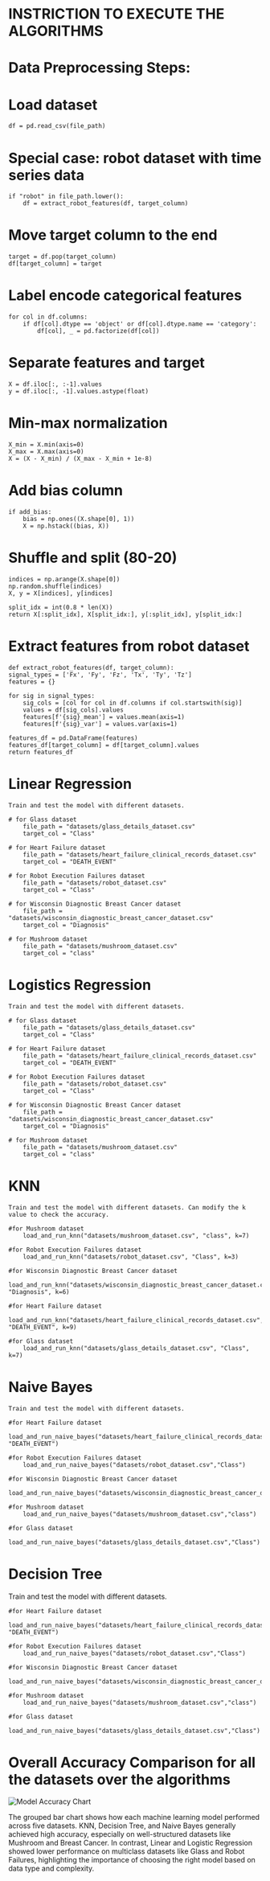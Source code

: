 # INSTRICTION TO EXECUTE THE ALGORITHMS 

# Data Preprocessing Steps:

# Load dataset
    df = pd.read_csv(file_path)

# Special case: robot dataset with time series data
    if "robot" in file_path.lower():
        df = extract_robot_features(df, target_column)
    

# Move target column to the end
    target = df.pop(target_column)
    df[target_column] = target

# Label encode categorical features
    for col in df.columns:
        if df[col].dtype == 'object' or df[col].dtype.name == 'category':
            df[col], _ = pd.factorize(df[col])

# Separate features and target
    X = df.iloc[:, :-1].values
    y = df.iloc[:, -1].values.astype(float)

# Min-max normalization
    X_min = X.min(axis=0)
    X_max = X.max(axis=0)
    X = (X - X_min) / (X_max - X_min + 1e-8)

# Add bias column
    if add_bias:
        bias = np.ones((X.shape[0], 1))
        X = np.hstack((bias, X))

# Shuffle and split (80-20)
    indices = np.arange(X.shape[0])
    np.random.shuffle(indices)
    X, y = X[indices], y[indices]

    split_idx = int(0.8 * len(X))
    return X[:split_idx], X[split_idx:], y[:split_idx], y[split_idx:]

# Extract features from robot dataset
    def extract_robot_features(df, target_column):
    signal_types = ['Fx', 'Fy', 'Fz', 'Tx', 'Ty', 'Tz']
    features = {}

    for sig in signal_types:
        sig_cols = [col for col in df.columns if col.startswith(sig)]
        values = df[sig_cols].values
        features[f'{sig}_mean'] = values.mean(axis=1)
        features[f'{sig}_var'] = values.var(axis=1)

    features_df = pd.DataFrame(features)
    features_df[target_column] = df[target_column].values
    return features_df

# Linear Regression

    Train and test the model with different datasets.

    # for Glass dataset
        file_path = "datasets/glass_details_dataset.csv"
        target_col = "Class"

    # for Heart Failure dataset
        file_path = "datasets/heart_failure_clinical_records_dataset.csv"
        target_col = "DEATH_EVENT"

    # for Robot Execution Failures dataset
        file_path = "datasets/robot_dataset.csv"
        target_col = "Class"

    # for Wisconsin Diagnostic Breast Cancer dataset
        file_path = "datasets/wisconsin_diagnostic_breast_cancer_dataset.csv"
        target_col = "Diagnosis"

    # for Mushroom dataset
        file_path = "datasets/mushroom_dataset.csv"
        target_col = "class"

# Logistics Regression

    Train and test the model with different datasets.

    # for Glass dataset
        file_path = "datasets/glass_details_dataset.csv"
        target_col = "Class"

    # for Heart Failure dataset
        file_path = "datasets/heart_failure_clinical_records_dataset.csv"
        target_col = "DEATH_EVENT"

    # for Robot Execution Failures dataset
        file_path = "datasets/robot_dataset.csv"
        target_col = "Class"

    # for Wisconsin Diagnostic Breast Cancer dataset
        file_path = "datasets/wisconsin_diagnostic_breast_cancer_dataset.csv"
        target_col = "Diagnosis"

    # for Mushroom dataset
        file_path = "datasets/mushroom_dataset.csv"
        target_col = "class"

# KNN 

    Train and test the model with different datasets. Can modify the k value to check the accuracy.

    #for Mushroom dataset
        load_and_run_knn("datasets/mushroom_dataset.csv", "class", k=7)

    #for Robot Execution Failures dataset
        load_and_run_knn("datasets/robot_dataset.csv", "Class", k=3)

    #for Wisconsin Diagnostic Breast Cancer dataset
        load_and_run_knn("datasets/wisconsin_diagnostic_breast_cancer_dataset.csv", "Diagnosis", k=6)

    #for Heart Failure dataset
        load_and_run_knn("datasets/heart_failure_clinical_records_dataset.csv", "DEATH_EVENT", k=9)

    #for Glass dataset
        load_and_run_knn("datasets/glass_details_dataset.csv", "Class", k=7)

# Naive Bayes

    Train and test the model with different datasets.

    #for Heart Failure dataset
        load_and_run_naive_bayes("datasets/heart_failure_clinical_records_dataset.csv", "DEATH_EVENT")

    #for Robot Execution Failures dataset
        load_and_run_naive_bayes("datasets/robot_dataset.csv","Class")

    #for Wisconsin Diagnostic Breast Cancer dataset
        load_and_run_naive_bayes("datasets/wisconsin_diagnostic_breast_cancer_dataset.csv","Diagnosis")

    #for Mushroom dataset
        load_and_run_naive_bayes("datasets/mushroom_dataset.csv","class")

    #for Glass dataset
        load_and_run_naive_bayes("datasets/glass_details_dataset.csv","Class")

# Decision Tree

   Train and test the model with different datasets.

    #for Heart Failure dataset
        load_and_run_naive_bayes("datasets/heart_failure_clinical_records_dataset.csv", "DEATH_EVENT")

    #for Robot Execution Failures dataset
        load_and_run_naive_bayes("datasets/robot_dataset.csv","Class")

    #for Wisconsin Diagnostic Breast Cancer dataset
        load_and_run_naive_bayes("datasets/wisconsin_diagnostic_breast_cancer_dataset.csv","Diagnosis")

    #for Mushroom dataset
        load_and_run_naive_bayes("datasets/mushroom_dataset.csv","class")

    #for Glass dataset
        load_and_run_naive_bayes("datasets/glass_details_dataset.csv","Class")


# Overall Accuracy Comparison for all the datasets over the algorithms

![Model Accuracy Chart](Overall_Accuracy.png)

The grouped bar chart shows how each machine learning model performed across five datasets. KNN, Decision Tree, and Naive Bayes generally achieved high accuracy, especially on well-structured datasets like Mushroom and Breast Cancer. In contrast, Linear and Logistic Regression showed lower performance on multiclass datasets like Glass and Robot Failures, highlighting the importance of choosing the right model based on data type and complexity.
